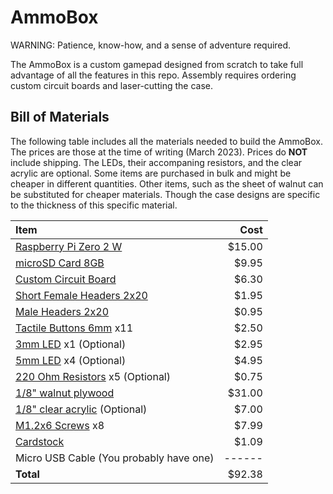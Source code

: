 # AmmoBox

WARNING: Patience, know-how, and a sense of adventure required.

The AmmoBox is a custom gamepad designed from scratch to take full advantage
of all the features in this repo. Assembly requires ordering custom circuit
boards and laser-cutting the case.

## Bill of Materials

The following table includes all the materials needed to build the AmmoBox.
The prices are those at the time of writing (March 2023). Prices do **NOT**
include shipping. The LEDs, their accompaning resistors, and the clear acrylic
are optional. Some items are purchased in bulk and might be cheaper in different
quantities. Other items, such as the sheet of walnut can be substituted for
cheaper materials. Though the case designs are specific to the thickness of
this specific material.

| Item                                         |   Cost |
| :---                                         |   ---: |
| [Raspberry Pi Zero 2 W][Pi]                  | $15.00 |
| [microSD Card 8GB][microSD]                  |  $9.95 |
| [Custom Circuit Board][PCB]                  |  $6.30 |
| [Short Female Headers 2x20][Female Headers]  |  $1.95 |
| [Male Headers 2x20][Male Headers]            |  $0.95 |
| [Tactile Buttons 6mm][Buttons] x11           |  $2.50 |
| [3mm LED][LED3mm] x1 (Optional)              |  $2.95 |
| [5mm LED][LED5mm] x4 (Optional)              |  $4.95 |
| [220 Ohm Resistors][Resistors] x5 (Optional) |  $0.75 |
| [1/8" walnut plywood][Walnut]                | $31.00 |
| [1/8" clear acrylic][Acrylic] (Optional)     |  $7.00 |
| [M1.2x6 Screws][Screws] x8                   |  $7.99 |
| [Cardstock][Index Cards]                     |  $1.09 |
| Micro USB Cable (You probably have one)      | ------ |
| **Total**                                    | $92.38 |

[Pi]: https://www.adafruit.com/product/5291
[microSD]: https://www.adafruit.com/product/1294
[PCB]: kicad/gamepad
[Female Headers]: https://www.adafruit.com/product/2243
[Male Headers]: https://www.adafruit.com/product/2822
[Buttons]: https://www.adafruit.com/product/367
[LED3mm]: https://www.adafruit.com/product/2780
[LED5mm]: https://www.adafruit.com/product/2780
[Resistors]: https://www.adafruit.com/product/2780
[Walnut]: https://shop.glowforge.com/collections/plywood/products/walnut-plywood-finished
[Acrylic]: https://shop.glowforge.com/collections/acrylic/products/clear-blue-acrylic-cast-translucent-glossy
[Index Cards]: https://www.staples.com/oxford-3-x-5-index-cards-lined-white-100-pack-31ee/product_2719611
[Screws]: https://www.amazon.com/gp/product/B07SHFVNH8/ref=ppx_yo_dt_b_search_asin_title
